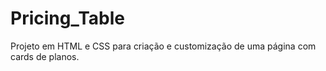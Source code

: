 # Pricing_Table
Projeto em HTML e CSS para criação e customização de uma página com cards de planos.
